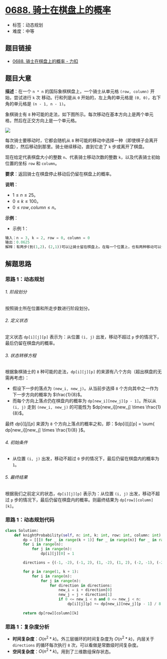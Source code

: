 # [0688. 骑士在棋盘上的概率](https://leetcode.cn/problems/knight-probability-in-chessboard/)

- 标签：动态规划
- 难度：中等

## 题目链接

- [0688. 骑士在棋盘上的概率 - 力扣](https://leetcode.cn/problems/knight-probability-in-chessboard/)

## 题目大意

**描述**：在一个 `n * n` 的国际象棋棋盘上，一个骑士从单元格 `(row, column)` 开始，尝试进行 `k` 次 移动。行和列是从 `0` 开始的，左上角的单元格是 `(0, 0)`，右下角的单元格是 `(n - 1, n - 1)`。

象棋骑士有 `8` 种可能的走法，如下图所示。每次移动在基本方向上是两个单元格，然后在正交方向上是一个单元格。

![](https://assets.leetcode-cn.com/aliyun-lc-upload/uploads/2018/10/12/knight.png)

每次骑士要移动时，它都会随机从 `8` 种可能的移动中选择一种（即使棋子会离开棋盘），然后移动到那里。骑士继续移动，直到它走了 `k` 步或离开了棋盘。

现在给定代表棋盘大小的整数 `n`、代表骑士移动次数的整数 `k`，以及代表骑士初始位置的坐标 `row` 和 `column`。

**要求**：返回骑士在棋盘停止移动后仍留在棋盘上的概率。

**说明**：

- $1 \le n \le 25$。
- $0 \le k \le 100$。
- $0 \le row, column \le n$。

**示例**：

- 示例 1：

```python
输入：n = 3, k = 2, row = 0, column = 0
输出：0.0625
解释：有两步(到(1,2)，(2,1))可以让骑士留在棋盘上。在每一个位置上，也有两种移动可以让骑士留在棋盘上。骑士留在棋盘上的总概率是 0.0625。
```

## 解题思路

### 思路 1：动态规划

###### 1. 阶段划分

按照骑士所在位置和所走步数进行阶段划分。

###### 2. 定义状态

定义状态 `dp[i][j][p]` 表示为：从位置 `(i, j)` 出发，移动不超过 `p` 步的情况下，最后仍留在棋盘内的概率。

###### 3. 状态转移方程

根据象棋骑士的 `8` 种可能的走法，`dp[i][j][p]` 的来源有八个方向（超出棋盘的无需再考虑）：

- 假设下一步的落点为 `(new_i, new_j)`。从当前步选择 `8` 个方向其中之一作为下一步方向的概率为 $\frac{1}{8}$。
- 而每个方向上落点仍在棋盘内的概率为 `dp[new_i][new_j][p - 1]`。所以从 `(i, j)` 走到 `(new_i, new_j)` 的可能性为 $dp[new_i][new_j] \times \frac{1}{8}$。

最终 $dp[i][j][p]$ 来源为 `8` 个方向上落点的概率之和，即：$dp[i][j][p] = \sum{ dp[new_i][new_j] \times \frac{1}{8} }$。

###### 4. 初始条件

- 从位置 `(i, j)` 出发，移动不超过 `0` 步的情况下，最后仍留在棋盘内的概率为 `1`。

###### 5. 最终结果

根据我们之前定义的状态，`dp[i][j][p]` 表示为：从位置 `(i, j)` 出发，移动不超过 `p` 步的情况下，最后仍留在棋盘内的概率。则最终结果为 `dp[row][column][k]`。

### 思路 1：动态规划代码

```python
class Solution:
    def knightProbability(self, n: int, k: int, row: int, column: int) -> float:
        dp = [[[0 for _ in range(k + 1)] for _ in range(n)] for _ in range(n)]
        for i in range(n):
            for j in range(n):
                dp[i][j][0] = 1

        directions = {(-1, -2), (-1, 2), (1, -2), (1, 2), (-2, -1), (-2, 1), (2, -1), (2, 1)}

        for p in range(1, k + 1):
            for i in range(n):
                for j in range(n):
                    for direction in directions:
                        new_i = i + direction[0]
                        new_j = j + direction[1]
                        if 0 <= new_i < n and 0 <= new_j < n:
                            dp[i][j][p] += dp[new_i][new_j][p - 1] / 8
        
        return dp[row][column][k]
```

### 思路 1：复杂度分析

- **时间复杂度**：$O(n^2 * k)$。外三层循环的时间复杂度为 $O(n^2 * k)$，内层关于 `directions` 的循环每次执行 `8` 次，可以看做是常数级时间复杂度。
- **空间复杂度**：$O(n^2 * k)$。用到了三维数组保存状态。
